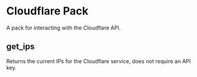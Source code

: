 # Cloudflare Pack

A pack for interacting with the Cloudflare API.

## get_ips

Returns the current IPs for the Cloudflare service, does not require an API key.
